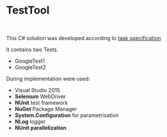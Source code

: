 # TestTool
</br>
<p>This C# solution was developed according to <a href="https://github.com/marchenkoandy/TestTool/edit/master/TS.txt">task specification</a><p>
<p>It contains two Tests.</p>
<ul>
<li>GoogleTest1</li>
<li>GoogleTest2</li>
</ul>
<p>During implementation were used:</p>
<ul>
<li>Visual Studio 2015</li>
<li><b>Selenium</b> WebDriver</li>
<li><b>NUnit</b> test framework</li>
<li><b>NuGet</b> Package Manager</li>
<li><b>System.Configuration</b> for parametrisation</li>
<li><b>NLog</b> logger</li>
<li><b>NUnit parallelization</b></li>
</ul>

